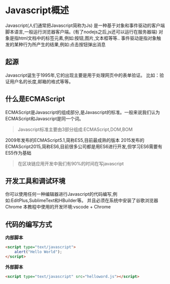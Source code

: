 # Javascript概述

Javascript(人们通常把Javascript简称为Js)
是一种基于对象和事件驱动的客户端脚本语言,一般运行浏览器客户端。(有了nodejs之后,js还可以运行在服务器端)
对象是指html文档中的标签元素,例如:按钮,图片,文本框等等..
事件驱动是指对象触发的某种行为所产生的结果,例如:点击按钮弹出消息


## 起源

Javascript诞生于1995年,它的出现主要是用于处理网页中的表单验证。
比如：验证用户名的长度,邮箱的格式等等。


## 什么是ECMAScript

ECMAScript是Javascript的组成部分,是Javascript的标准。一般来说我们认为ECMAScript和Javascript是同一个词。

> Javascript标准主要由3部分组成:ECMAScript,DOM,BOM

2009年发布的ECMAScript5.1,简称ES5,目前最成熟的版本
2015发布的ECMAScript2015,简称ES6,目前很多公司都是用ES6进行开发,但学习ES6需要有ES5作为基础

> 在区块链应用开发中我们有90%的时间在写javascript


## 开发工具和调试环境

你可以使用任何一种编辑器进行Javascript的代码编写,例如:EditPlus,SublimeText和HBuilder等。
并且必须在系统中安装了谷歌浏览器Chrome
本教程中使用的开发环境:vscode + Chrome


## 代码的编写方式

**内部脚本**

```html
<script type="text/javascript">
	alert("Hello World");
</script>
```

**外部脚本**

``` html
<script type="text/javascript" src="helloword.js"></script>
```